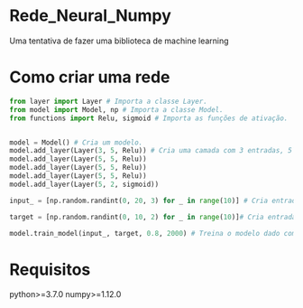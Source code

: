 # Rede_Neural_Numpy
Uma tentativa de fazer uma biblioteca de machine learning

# Como criar uma rede

```python
from layer import Layer # Importa a classe Layer.
from model import Model, np # Importa a classe Model.
from functions import Relu, sigmoid # Importa as funções de ativação.


model = Model() # Cria um modelo.
model.add_layer(Layer(3, 5, Relu)) # Cria uma camada com 3 entradas, 5 saídas e com a ativação Relu.
model.add_layer(Layer(5, 5, Relu)) 
model.add_layer(Layer(5, 5, Relu))
model.add_layer(Layer(5, 5, Relu))
model.add_layer(Layer(5, 2, sigmoid))

input_ = [np.random.randint(0, 20, 3) for _ in range(10)] # Cria entradas aleatorias com shape (3, ).

target = [np.random.randint(0, 10, 2) for _ in range(10)]# Cria entradas aleatorias com shape (2, ).

model.train_model(input_, target, 0.8, 2000) # Treina o modelo dado com uma taxa de 0.8 e com 2000 epocas.
```
# Requisitos
python>=3.7.0
numpy>=1.12.0
